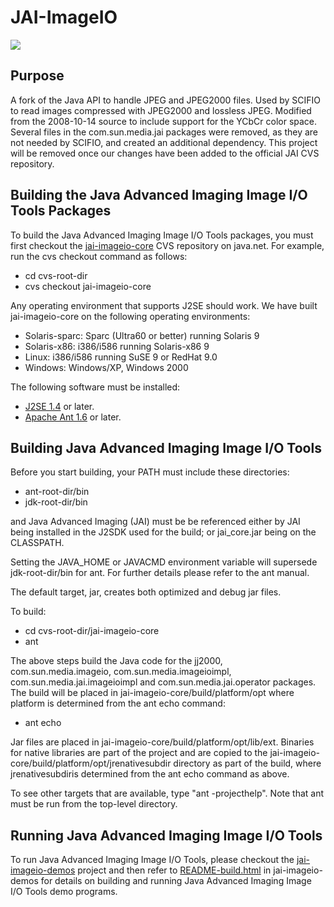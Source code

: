 # JAI-ImageIO

[![](https://travis-ci.org/scifio/scifio-jai-imageio.svg?branch=master)](https://travis-ci.org/scifio/scifio-jai-imageio)

Purpose
-------

A fork of the Java API to handle JPEG and JPEG2000 files. Used by SCIFIO
to read images compressed with JPEG2000 and lossless JPEG. Modified from
the 2008-10-14 source to include support for the YCbCr color space.
Several files in the com.sun.media.jai packages were removed, as they are
not needed by SCIFIO, and created an additional dependency. This project
will be removed once our changes have been added to the official JAI CVS
repository.

Building the Java Advanced Imaging Image I/O Tools Packages
-----------------------------------------------------------

To build the Java Advanced Imaging Image I/O Tools packages, you must
first checkout the [jai-imageio-core](http://jai-imageio-core.dev.java.net/)
CVS repository on java.net. For example, run the cvs checkout command as follows:

* cd cvs-root-dir
* cvs checkout jai-imageio-core

Any operating environment that supports J2SE should work. We have built
jai-imageio-core on the following operating environments:
* Solaris-sparc: Sparc (Ultra60 or better) running Solaris 9
* Solaris-x86: i386/i586 running Solaris-x86 9
* Linux: i386/i586 running SuSE 9 or RedHat 9.0
* Windows: Windows/XP, Windows 2000

The following software must be installed:
* [J2SE 1.4](http://java.sun.com/j2se) or later.
* [Apache Ant 1.6](http://jakarta.apache.org/ant) or later.


Building Java Advanced Imaging Image I/O Tools
----------------------------------------------

Before you start building, your PATH must include these directories:
* ant-root-dir/bin
* jdk-root-dir/bin

and Java Advanced Imaging (JAI) must be be referenced either by JAI being
installed in the J2SDK used for the build; or jai_core.jar being on the
CLASSPATH.


Setting the JAVA_HOME or JAVACMD environment variable will supersede
jdk-root-dir/bin for ant. For further details please refer to
the ant manual.

The default target, jar, creates both optimized and debug jar files.

To build:

* cd cvs-root-dir/jai-imageio-core
* ant

The above steps build the Java code for the jj2000, com.sun.media.imageio,
com.sun.media.imageioimpl, com.sun.media.jai.imageioimpl and
com.sun.media.jai.operator packages.  The build will be placed in
jai-imageio-core/build/platform/opt where platform is determined from the ant
echo command:

* ant echo

Jar files are placed in jai-imageio-core/build/platform/opt/lib/ext.  Binaries
for native libraries are part of the project and are copied to the
jai-imageio-core/build/platform/opt/jrenativesubdir directory as part of the
build, where jrenativesubdiris determined from the ant echo command as above.

To see other targets that are available, type "ant -projecthelp". Note that ant
must be run from the top-level directory.


Running Java Advanced Imaging Image I/O Tools
---------------------------------------------

To run Java Advanced Imaging Image I/O Tools, please checkout the
[jai-imageio-demos](https://jai-imageio-demos.dev.java.net/) project and then
refer to [README-build.html](../jai-imageio-demos/README-build.html) in
jai-imageio-demos for details on building and running Java Advanced Imaging
Image I/O Tools demo programs.
